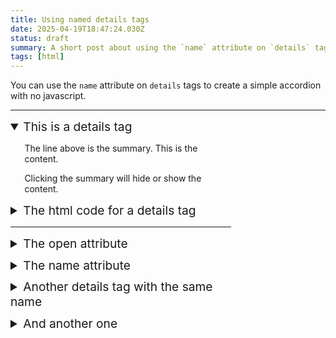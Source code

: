 ```yaml
---
title: Using named details tags
date: 2025-04-19T18:47:24.030Z
status: draft
summary: A short post about using the `name` attribute on `details` tags to create a simple accordion with no javascript.
tags: [html]
---
```


You can use the `name` attribute on `details` tags to create a simple accordion with no javascript.

<hr/>

<div class="demo">

<details open name="accordion">
  <summary class="sans">This is a details tag</summary>
  <p>The line above is the summary. This is the content.</p>
  <p>Clicking the summary will hide or show the content.</p>
</details>

<details name="accordion">
  <summary class="sans">The html code for a details tag</summary>

```html
<details open name="accordion">
  <summary>This is a details tag</summary>
  <p>The line above is the summary. This is the content.</p>
</details>
```

</details>

<hr/>

<details name="accordion2">
  <summary class="sans">The open attribute</summary>
  <p>Details tags are collapsed by default. To render an expanded detials tag, add the <code>open</code> attribute.</p>
</details>

<details name="accordion2">
  <summary class="sans">The name attribute</summary>
  <p>Details tags can have a <code>name</code> attribute. Details tags with the same <code>name</code> attribute are mutually-exclusive, so only one can be open at a time.</p>
</details>

<details name="accordion2">
  <summary class="sans">Another details tag with the same name</summary>
  <p>When a details tag is opened, other details tags with the same <code>name</code> attribute will close.</p>
</details>

<details name="accordion2">
  <summary class="sans">And another one</summary>
  <p>This can be used to create a simple accordion with no javascript.</p>
</details>

</div>

<style lang="less">
  details {
    margin-block: 0.75em;
    padding-left: 1.4rem;
  }

  summary {
    cursor: pointer;
    font-weight: 400;
    font-size: 1.2rem;
    margin-left: -1.4rem;
  }

  .demo {
    max-width: 40ch;
  }
</style>
